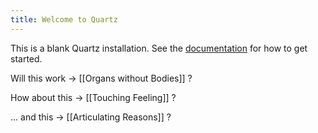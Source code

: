 ```yaml
---
title: Welcome to Quartz
---
```




This is a blank Quartz installation.
See the [documentation](https://quartz.jzhao.xyz) for how to get started.

Will this work -> [[Organs without Bodies]] ?

How about this -> [[Touching Feeling]] ?

... and this -> [[Articulating Reasons]] ?